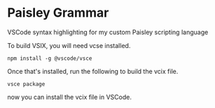 # Paisley Grammar

VSCode syntax highlighting for my custom Paisley scripting language

To build VSIX, you will need vcse installed.
```
npm install -g @vscode/vsce
```

Once that's installed, run the following to build the vcix file.
```
vsce package
```

now you can install the vcix file in VSCode.
